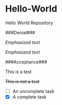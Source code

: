 # Hello-World
Hello World Repository

###Denial###

_Emphasized text_ 

*Emphasized text*

###Acceptance###

This is a test

~~This is not a test~~

- [ ] An uncomplete task
- [x] A complete task
